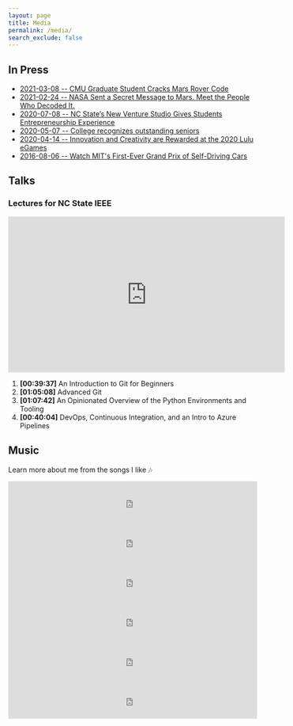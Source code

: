 ```yaml
---
layout: page
title: Media
permalink: /media/
search_exclude: false
---
```


## In Press

- [2021-03-08 -- CMU Graduate Student Cracks Mars Rover Code](https://www.cmu.edu/news/stories/archives/2021/march/mars-rover-code.html)
- [2021-02-24 -- NASA Sent a Secret Message to Mars. Meet the People Who Decoded It.](https://www.nytimes.com/2021/02/24/science/nasa-mars-parachute-code.html)
- [2020-07-08 -- NC State’s New Venture Studio Gives Students Entrepreneurship Experience](https://poole.ncsu.edu/news/2020/07/08/nc-states-new-venture-studio-gives-students-entrepreneurship-experience/)
- [2020-05-07 -- College recognizes outstanding seniors](https://www.engr.ncsu.edu/news/2020/05/07/college-recognizes-outstanding-seniors-2)
- [2020-04-14 -- Innovation and Creativity are Rewarded at the 2020 Lulu eGames](https://entrepreneurship.ncsu.edu/news/2020/04/14/innovation-and-creativity-are-rewarded-at-the-2020-lulu-egames-2/)
- [2016-08-06 -- Watch MIT's First-Ever Grand Prix of Self-Driving Cars](https://web.archive.org/web/20161125004443/http://bostinno.streetwise.co/2016/08/06/watch-mits-first-ever-grand-prix-of-self-driving-cars-video/)

## Talks

### Lectures for NC State IEEE

<div class="d-flex">
<iframe width="560" height="315"
        src="https://www.youtube.com/embed/videoseries?list=PLrY4sHxJwMIjEhAB3gcy8aeltt2E9WOmd"
        title="YouTube video player" frameborder="0"
        allow="accelerometer; autoplay; clipboard-write; encrypted-media; gyroscope; picture-in-picture"
        allowfullscreen>
</iframe>
</div>

<div class="mb-3"></div>

1. **\[00:39:37\]** An Introduction to Git for Beginners
2. **\[01:05:08\]** Advanced Git
3. **\[01:07:42\]** An Opinionated Overview of the Python Environments and
   Tooling
4. **\[00:40:04\]** DevOps, Continuous Integration, and an Intro to Azure
   Pipelines

## Music

Learn more about me from the songs I like 🎶

<iframe src="https://open.spotify.com/embed/playlist/4Q9HhZhKcUwEHERoQNSbPH?utm_source=generator" width="100%" height="80" frameBorder="0" allowfullscreen="" allow="autoplay; clipboard-write; encrypted-media; fullscreen; picture-in-picture"></iframe>

<iframe src="https://open.spotify.com/embed/playlist/7dg80IFVps2f5f4GfxB2QU?utm_source=generator" width="100%" height="80" frameBorder="0" allowfullscreen="" allow="autoplay; clipboard-write; encrypted-media; fullscreen; picture-in-picture"></iframe>

<iframe src="https://open.spotify.com/embed/playlist/3TqzABZCjngqwctagn0oIs?utm_source=generator" width="100%" height="80" frameBorder="0" allowfullscreen="" allow="autoplay; clipboard-write; encrypted-media; fullscreen; picture-in-picture"></iframe>

<iframe src="https://open.spotify.com/embed/playlist/4uyTxkytnzaDfGF01jomdz?utm_source=generator" width="100%" height="80" frameBorder="0" allowfullscreen="" allow="autoplay; clipboard-write; encrypted-media; fullscreen; picture-in-picture"></iframe>

<iframe src="https://open.spotify.com/embed/playlist/3x5acYXTXCdjEbGrEFJXE6?utm_source=generator" width="100%" height="80" frameBorder="0" allowfullscreen="" allow="autoplay; clipboard-write; encrypted-media; fullscreen; picture-in-picture"></iframe>

<iframe src="https://open.spotify.com/embed/playlist/3I1PttxWtrW1x5wpr7Keuh?utm_source=generator" width="100%" height="80" frameBorder="0" allowfullscreen="" allow="autoplay; clipboard-write; encrypted-media; fullscreen; picture-in-picture"></iframe>
